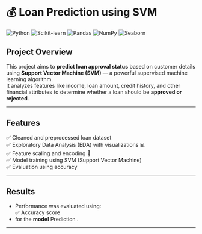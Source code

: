 # 💰 Loan Prediction using SVM 

![Python](https://img.shields.io/badge/Python-3.8%2B-blue?logo=python) ![Scikit-learn](https://img.shields.io/badge/Scikit--learn-ML-orange?logo=scikit-learn) ![Pandas](https://img.shields.io/badge/Pandas-Data%20Analysis-150458?logo=pandas) ![NumPy](https://img.shields.io/badge/NumPy-Scientific%20Computing-013243?logo=numpy) ![Seaborn](https://img.shields.io/badge/Seaborn-Statistical%20Plots-3792cb?logo=seaborn)  

##  Project Overview
This project aims to **predict loan approval status** based on customer details using **Support Vector Machine (SVM)** — a powerful supervised machine learning algorithm.  
It analyzes features like income, loan amount, credit history, and other financial attributes to determine whether a loan should be **approved or rejected**.

---

##  Features
✅ Cleaned and preprocessed loan dataset  
✅ Exploratory Data Analysis (EDA) with visualizations 📊  
✅ Feature scaling and encoding 🔄  
✅ Model training using SVM (Support Vector Machine)  
✅ Evaluation using accuracy  

---
##  Results  
- Performance was evaluated using:  
   ✅ Accuracy score
- for the **model** Prediction .  

---
